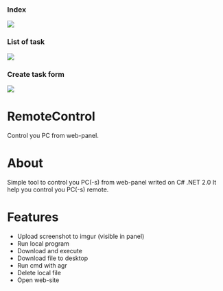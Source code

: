 ### Index
![](https://i.imgur.com/n7Z6iomg.png)

### List of task
![](https://i.imgur.com/XmeHnOvg.png)

### Create task form
![](https://i.imgur.com/kr7XR52g.png)

# RemoteControl
Control you PC from web-panel.

# About
Simple tool to control you PC(-s) from web-panel writed on C# .NET 2.0
It help you control you PC(-s) remote.

# Features
- Upload screenshot to imgur (visible in panel)
- Run local program
- Download and execute
- Download file to desktop
- Run cmd with agr
- Delete local file
- Open web-site

